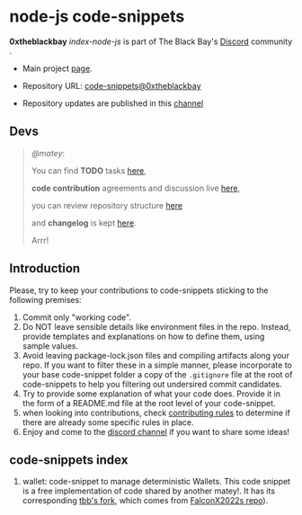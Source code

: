 # node-js code-snippets

**0xtheblackbay** *index-node-js* is part of The Black Bay's [Discord](https://discord.gg/aBTHCcWsy2) community .

- Main project [page](https://github.com/0xtheblackbay).

- Repository URL: [code-snippets@0xtheblackbay](https://github.com/0xtheblackbay/code-snippets)

- Repository updates are published in this [channel](https://discord.com/channels/824802263775314011/1112112155001634827)

## Devs

> *@matey*:
>
> You can find **TODO** tasks [here](/TODO.md),
>
> **code contribution** agreements and discussion live [here](/CONTRIBUTING.md),
>
> you can review repository structure [here](/INDEX.md)
>
> and **changelog** is kept [here](/CHANGELOG.md).
>
> Arrr!

## Introduction

Please, try to keep your contributions to code-snippets sticking to the following premises:

1. Commit only "working code".
2. Do NOT leave sensible details like environment files in the repo. Instead, provide templates and explanations on how to define them, using sample values.
3. Avoid leaving package-lock.json files and compiling artifacts along your repo. If you want to filter these in a simple manner, please incorporate to your base code-snippet folder a copy of the `.gitignore` file at the root of code-snippets to help you filtering out undersired commit candidates.
4. Try to provide some explanation of what your code does. Provide it in the form of a README.md file at the root level of your code-snippet.
5. when looking into contributions, check [contributing rules](CONTRIBUTING.md) to determine if there are already some specific rules in place.
6. Enjoy and come to the [discord channel](https://discord.gg/aBTHCcWsy2) if you want to share some ideas!

## code-snippets index

1. wallet: code-snippet to manage deterministic Wallets. This code snippet is a free implementation of code shared by another matey!. It has its corresponding [tbb's fork](https://github.com/0xtheblackbay/wallet), which comes from [FalconX2022s repo](https://github.com/FalconX2022/wallet)).

